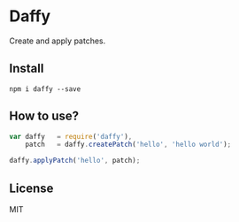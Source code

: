 # Daffy

Create and apply patches.

## Install

```
npm i daffy --save
```

## How to use?

```js
var daffy   = require('daffy'),
    patch   = daffy.createPatch('hello', 'hello world');

daffy.applyPatch('hello', patch);
```

## License

MIT
